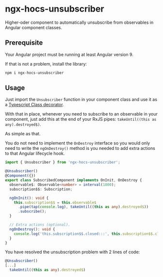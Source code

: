 # ngx-hocs-unsubscriber

Higher-oder component to automatically unsubscribe from observables in Angular component classes.

## Prerequisite

Your Angular project must be running at least Angular version 9.

If that is not a problem, install the library:

```bash
npm i ngx-hocs-unsubscriber
```

## Usage

Just import the `Unsubscriber` function in your component class and use it as a [Typescript Class decorator](https://www.typescriptlang.org/docs/handbook/decorators.html#class-decorators).

With that in place, whenever you need to subscribe to an observable in your component, just add this at the end of your RxJS pipes: `takeUntil((this as any).destroyed$)`.

As simple as that.

You do not need to implement the `OnDestroy` interface so you would only need to write the `ngOnDestroy()` method is you needed to add extra actions to that Angular lifecycle hook.

```ts
import { Unsubscriber } from 'ngx-hocs-unsubscriber';

@Unsubscriber()
@Component({})
export class SubscribedComponent implements OnInit, OnDestroy {
  observable$: Observable<number> = interval(1000);
  subscription$$: Subscription;

  ngOnInit(): void {
    this.subscription$$ = this.observable$
      .pipe(tap(console.log), takeUntil((this as any).destroyed$))
      .subscribe();
  }

  // Extra actions (optional).
  ngOnDestroy(): void {
    console.log('this.subscription$$.closed:::', this.subscription$$.closed);
  }
}
```

You have resolved the unsubscription problem with 2 lines of code:

```ts
@Unsubscriber()
[...]
  takeUntil((this as any).destroyed$)
```
